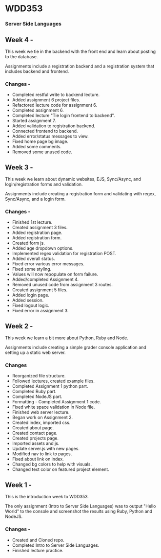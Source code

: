 # WDD353
### Server Side Languages

## Week 4 -
This week we tie in the backend with the front end and learn about posting to the database.

Assignments include a registration backend and a registration system that includes backend and frontend.

### Changes - 
- Completed restful write to backend lecture.
- Added assignment 6 project files.
- Refactored lecture code for assignment 6.
- Completed assignment 6.
- Completed lecture "Tie login frontend to backend".
- Started assignment 7.
- Added validation to registration backend.
- Connected frontend to backend.
- Added error/status messages to view.
- Fixed home page bg image.
- Added some comments. 
- Removed some unused code.

## Week 3 - 
This week we learn about dynamic websites, EJS, Sync/Async, and login/registration forms and validation.

Assignments include creating a registration form and validating with regex, Sync/Async, and a login form.
### Changes - 
- Finished 1st lecture.
- Created assignment 3 files.
- Added registration page.
- Added registration form.
- Created form js.
- Added age dropdown options.
- Implemented regex validation for registration POST.
- Added overall status.
- Fixed error various error messages.
- Fixed some styling.
- Values will now repopulate on form failure.
- Added/completed Assignment 4.
- Removed unused code from assignment 3 routes.
- Created assignment 5 files.
- Added login page.
- Added session.
- Fixed logout logic.
- Fixed error in assignment 3.


## Week 2 - 
This week we learn a bit more about Python, Ruby and Node. 

Assignments include creating a simple grader console application and setting up a static web server.

### Changes
- Reorganized file structure.
- Followed lectures, created example files.
- Completed Assignment 1 python part.
- Completed Ruby part.
- Completed NodeJS part.
- Formatting - Completed Assignment 1 code.
- Fixed white space validation in Node file.
- Finished web server lecture.
- Began work on Assignment 2.
- Created index, imported css.
- Created about page.
- Created contact page.
- Created projects page.
- Imported assets and js.
- Update server.js with new pages.
- Modified nav to link to pages.
- Fixed about link on index.
- Changed bg colors to help with visuals.
- Changed text color on featured project element.


## Week 1 - 
This is the introduction week to WDD353. 

The only assignment (Intro to Server Side Languages) was to output "Hello World" to the console and screenshot the results using Ruby, Python and NodeJS.

### Changes - 
- Created and Cloned repo. 
- Completed Intro to Server Side Languages.
- Finished lecture practice.
